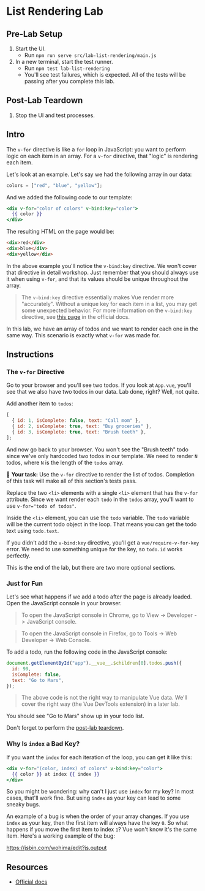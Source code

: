 # List Rendering Lab

## Pre-Lab Setup

1. Start the UI.
   - Run `npm run serve src/lab-list-rendering/main.js`
2. In a new terminal, start the test runner.
   - Run `npm test lab-list-rendering`
   - You'll see test failures, which is expected. All of the tests will be passing after you complete this lab.

## Post-Lab Teardown

1. Stop the UI and test processes.

## Intro

The `v-for` directive is like a `for` loop in JavaScript: you want to perform logic on each item in an array. For a `v-for` directive, that "logic" is rendering each item.

Let's look at an example. Let's say we had the following array in our data:

```js
colors = ["red", "blue", "yellow"];
```

And we added the following code to our template:

```hbs
<div v-for="color of colors" v-bind:key="color">
  {{ color }}
</div>
```

The resulting HTML on the page would be:

```html
<div>red</div>
<div>blue</div>
<div>yellow</div>
```

In the above example you'll notice the `v-bind:key` directive. We won't cover that directive in detail workshop. Just remember that you should always use it when using `v-for`, and that its values should be unique throughout the array.

> The `v-bind:key` directive essentially makes Vue render more "accurately". Without a unique key for each item in a list, you may get some unexpected behavior. For more information on the `v-bind:key` directive, see [this page](https://vuejs.org/v2/api/#key) in the official docs.

In this lab, we have an array of todos and we want to render each one in the same way. This scenario is exactly what `v-for` was made for.

## Instructions

### The `v-for` Directive

Go to your browser and you'll see two todos. If you look at `App.vue`, you'll see that we also have two todos in our data. Lab done, right? Well, not quite.

Add another item to `todos`:

```js
[
  { id: 1, isComplete: false, text: "Call mom" },
  { id: 2, isComplete: true, text: "Buy groceries" },
  { id: 3, isComplete: true, text: "Brush teeth" },
];
```

And now go back to your browser. You won't see the "Brush teeth" todo since we've only hardcoded two todos in our template. We need to render `N` todos, where `N` is the length of the `todos` array.

📝 **Your task:** Use the `v-for` directive to render the list of todos. Completion of this task will make all of this section's tests pass.

Replace the two `<li>` elements with a single `<li>` element that has the `v-for` attribute. Since we want render each `todo` in the `todos` array, you'll want to use `v-for="todo of todos"`.

Inside the `<li>` element, you can use the `todo` variable. The `todo` variable will be the current todo object in the loop. That means you can get the todo text using `todo.text`.

If you didn't add the `v-bind:key` directive, you'll get a `vue/require-v-for-key` error. We need to use something unique for the key, so `todo.id` works perfectly.

This is the end of the lab, but there are two more optional sections.

### Just for Fun

Let's see what happens if we add a todo after the page is already loaded. Open the JavaScript console in your browser.

> To open the JavaScript console in Chrome, go to View -> Developer -> JavaScript console.

> To open the JavaScript console in Firefox, go to Tools -> Web Developer -> Web Console.

To add a todo, run the following code in the JavaScript console:

```js
document.getElementById("app").__vue__.$children[0].todos.push({
  id: 99,
  isComplete: false,
  text: "Go to Mars",
});
```

> The above code is not the right way to manipulate Vue data. We'll cover the right way (the Vue DevTools extension) in a later lab.

You should see "Go to Mars" show up in your todo list.

Don't forget to perform the [post-lab teardown](#post-lab-teardown).

### Why Is `index` a Bad Key?

If you want the `index` for each iteration of the loop, you can get it like this:

```hbs
<div v-for="(color, index) of colors" v-bind:key="color">
  {{ color }} at index {{ index }}
</div>
```

So you might be wondering: why can't I just use `index` for my key? In most cases, that'll work fine. But using `index` as your key can lead to some sneaky bugs.

An example of a bug is when the order of your array changes. If you use `index` as your key, then the first item will always have the key `0`. So what happens if you move the first item to index `1`? Vue won't know it's the same item. Here's a working example of the bug:

https://jsbin.com/wohima/edit?js,output

## Resources

- [Official docs](https://vuejs.org/v2/guide/list.html)
